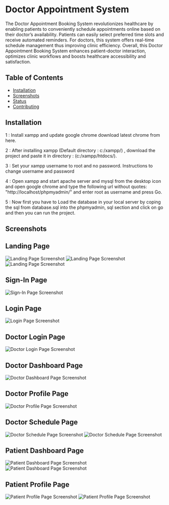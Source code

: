 # Doctor Appointment System
The Doctor Appointment Booking System revolutionizes healthcare by enabling patients to conveniently schedule appointments online based on their doctor’s availability. Patients can easily select preferred time slots and receive automated reminders. For doctors, this system offers real-time schedule management thus improving clinic efficiency. Overall, this Doctor Appointment Booking System enhances patient-doctor interaction, optimizes clinic workflows and boosts healthcare accessibility and satisfaction.

## Table of Contents

- [Installation](#installation)
- [Screenshots](#screenshots)
- [Status](#status)
- [Contributing](#contributing)


## Installation
1 : Install xampp and update google chrome download latest chrome from here.

2 : After installing xampp (Default directory : c:/xampp/) , download the project and paste it in directory : (c:/xampp/htdocs/).

3 : Set your xampp username to root and no password. Instructions to change username and password

4 : Open xampp and start apache server and mysql from the desktop icon and open google chrome and type the following url without quotes: "http://localhost/phpmyadmin/" and enter root as username and press Go.

5 : Now first you have to Load the database in your local server by coping the sql from database.sql into the phpmyadmin, sql section and click on go and then you can run the project.


## Screenshots
<h2>Landing Page</h2>
<img src="https://github.com/MalcolmAntao/Healthcare-Appointment-System/blob/main/Screenshots/Landing_Page1.png" alt="Landing Page Screenshot">
<img src="https://github.com/MalcolmAntao/Healthcare-Appointment-System/blob/main/Screenshots/Landing_Page2.png" alt="Landing Page Screenshot">
<img src="https://github.com/MalcolmAntao/Healthcare-Appointment-System/blob/main/Screenshots/Landing_Page3.png" alt="Landing Page Screenshot">

<h2>Sign-In Page</h2>
<img src="https://github.com/MalcolmAntao/Healthcare-Appointment-System/blob/main/Screenshots/Signup.png" alt="Sign-In Page Screenshot">

<h2>Login Page</h2>
<img src="https://github.com/MalcolmAntao/Healthcare-Appointment-System/blob/main/Screenshots/login.png" alt="Login Page Screenshot">

<h2>Doctor Login Page</h2>
<img src="https://github.com/MalcolmAntao/Healthcare-Appointment-System/blob/main/Screenshots/doctor_login.png" alt="Doctor Login Page Screenshot">

<h2>Doctor Dashboard Page</h2>
<img src="https://github.com/MalcolmAntao/Healthcare-Appointment-System/blob/main/Screenshots/doctor_dashboard.png" alt="Doctor Dashboard Page Screenshot">

<h2>Doctor Profile Page</h2>
<img src="https://github.com/MalcolmAntao/Healthcare-Appointment-System/blob/main/Screenshots/doctor_profile.png" alt="Doctor Profile Page Screenshot">

<h2>Doctor Schedule Page</h2>
<img src="https://github.com/MalcolmAntao/Healthcare-Appointment-System/blob/main/Screenshots/doctor_schedule1.png" alt="Doctor Schedule Page Screenshot">
<img src="https://github.com/MalcolmAntao/Healthcare-Appointment-System/blob/main/Screenshots/doctor_schedule2.png" alt="Doctor Schedule Page Screenshot">

<h2>Patient Dashboard Page</h2>
<img src="https://github.com/MalcolmAntao/Healthcare-Appointment-System/blob/main/Screenshots/PatientDashboard1.png" alt="Patient Dashboard Page Screenshot">
<img src="https://github.com/MalcolmAntao/Healthcare-Appointment-System/blob/main/Screenshots/PatientDashboard2.png" alt="Patient Dashboard Page Screenshot">

<h2>Patient Profile Page</h2>
<img src="https://github.com/MalcolmAntao/Healthcare-Appointment-System/blob/main/Screenshots/patient_profile1.png" alt="Patient Profile Page Screenshot">
<img src="https://github.com/MalcolmAntao/Healthcare-Appointment-System/blob/main/Screenshots/patient_profile2.png" alt="Patient Profile Page Screenshot">
